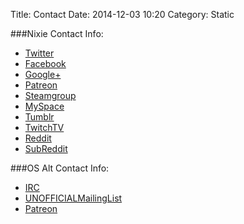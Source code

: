 Title: Contact
Date: 2014-12-03 10:20
Category: Static

###Nixie Contact Info:

  - [Twitter](http://twitter.com/nixiepixel)
  - [Facebook](http://fb.me/nixiepixel)
  - [Google+](http://google.me/+NixiePixel)
  - [Patreon](http://patreon.com/nixiepixel)
  - [Steamgroup](http://steamcommunity.com/groups/nixiepixel)
  - [MySpace](https://myspace.com/nixie_pixel)
  - [Tumblr](http://nixietron.tumblr.com/)
  - [TwitchTV](http://www.twitch.tv/nixiepixel)
  - [Reddit](https://www.reddit.com/user/nixiepixel)
  - [SubReddit](https://www.reddit.com/r/nixiepixel)

###OS Alt Contact Info:

  - [IRC](http://client00.chat.mibbit.com/?server=irc.foonetic.net&channel=%23nix-chat&promptPass=true)
  - [UNOFFICIALMailingList](https://groups.google.com/forum/?hl=en#!forum/osalt)
  - [Patreon](http://patreon.com/nixiepixel)

